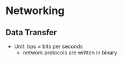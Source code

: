 # Networking
## Data Transfer
* Unit: bps = bits per seconds
  * network protocols are written in binary
